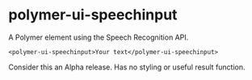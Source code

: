 polymer-ui-speechinput
======================

A Polymer element using the Speech Recognition API.

	<polymer-ui-speechinput>Your text</polymer-ui-speechinput>

Consider this an Alpha release. Has no styling or useful result function.